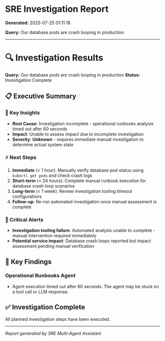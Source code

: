 # SRE Investigation Report

**Generated:** 2025-07-25 01:11:18

**Query:** Our database pods are crash looping in production

---

# 🔍 Investigation Results

**Query:** Our database pods are crash looping in production
**Status:** Investigation Complete

## 📋 Executive Summary

### 🎯 Key Insights
- **Root Cause**: Investigation incomplete - operational runbooks analysis timed out after 60 seconds
- **Impact**: Unable to assess impact due to incomplete investigation
- **Severity**: **Unknown** - requires immediate manual investigation to determine actual system state

### ⚡ Next Steps
1. **Immediate** (< 1 hour): Manually verify database pod status using `kubectl get pods` and check crash logs
2. **Short-term** (< 24 hours): Complete manual runbook execution for database crash loop scenarios
3. **Long-term** (< 1 week): Review investigation tooling timeout configurations
4. **Follow-up**: Re-run automated investigation once manual assessment is complete

### 🚨 Critical Alerts
- **Investigation tooling failure**: Automated analysis unable to complete - manual intervention required immediately
- **Potential service impact**: Database crash loops reported but impact assessment pending manual verification

## 🎯 Key Findings

### Operational Runbooks Agent
- Agent execution timed out after 60 seconds. The agent may be stuck on a tool call or LLM response.

## ✅ Investigation Complete

All planned investigation steps have been executed.


---
*Report generated by SRE Multi-Agent Assistant*
